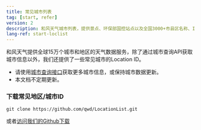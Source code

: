 ```yaml
---
title: 常见城市列表
tag: [start, refer]
version: 2
description: 和风天气城市列表，提供景点、环保部国控站点以及全国3000+市县区名称、ID、经纬度等信息，与中国气象局发布的城市数据同步
lang-ref: start-loclist
---
```


和风天气提供全球15万个城市和地区的天气数据服务，除了通过城市查询API获取城市信息以外，我们还提供了一些常见城市的Location ID。

- 请使用[城市查询接口](https://dev.qweather.com/docs/api/geo)获取更多城市信息，或保持城市数据更新。
- 本文档不定期更新。

### 下载常见地区/城市ID

```
git clone https://github.com/qwd/LocationList.git
```

或者[访问我们的Github下载](https://github.com/qwd/LocationList)
